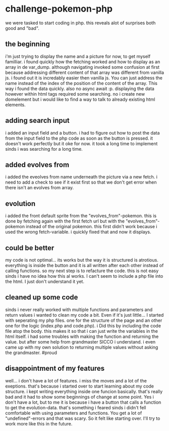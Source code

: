 # challenge-pokemon-php
we were tasked to start coding in php. this reveals alot of surprises both good and "bad".
## the beginning
i'm just trying to display the name and  a picture for now, to get myself familliar.
i found quickly how the fetching worked and how to display as an array in de var_dump. although navigating invoked some confusion at first because addressing different content of that array was different from vanilla js. i found out it is incredably easier then vanilla js. You can just address the name instead of the index of the position of the content of the array.
This way i found the data quickly. also no async await :p.
displaying the data however within html tags required some searching. no i create new domelement but i would like to find a way to talk to already existing html elements.

## adding search input
i added an input field and a button. i had to figure out how to post the data from the input field to the php code as soon as the button is pressed. it doesn't work perfectly but it oke for now. it took a long time to implement sinds i was searching for a long time. 
## added evolves from
i added the eveolves from name underneath the picture via a new fetch. i need to add a check to see if it exist first so that we don't get error when there isn't an evolves from array.
## evolution
i added the front default sprite from the "evolves_from"-pokemon. this is done by fetching again with the first fetch url but with the "evolves_from"-pokemon instead of the original pokemon. this first didn't work because i used the wrong fetch-variable. i quickly fixed that and now it displays.

## could be better
my code is not optimal... its works but the way it is structured is atrotious. everything is inside the button and it is all written after each other instead of calling functions. so my next step is to refacture the code. this is not easy sinds i have no idea how this al works. I can't seem to include a php file into the html. I just don't understand it yet.

## cleaned up some code
sinds i never really worked with multiple functions and parameters and return values i wanted to clean my code a bit. Even if it's just little... I started with seperating my php files. one for the structure of the page and an other one for the logic (index.php and code.php). i Did this by including the code file atop the body. this makes it so that i can just write the variables in the html itself.
i had some troubles with making the function and returning the value. but after some help from grandmaster SICCO i understand. i even came up with my own solution to returning multiple values without asking the grandmaster. #proud

## disappointment of my features
well... i don't have a lot of features. i miss the moves and a lot of the exeptions. that's because i started over to start learning about my code structure. i kept writing everything inside one funcion basically. that's really bad and it had to show some beginnings of change at some point. Yes i don't have a lot, but to me it is because i have a button that calls a function to get the evolution-data. that's something i feared sinds i didn't fell comfortable with using parameters and functions. You get a lot of "undefined"-errors and that was scary. So it felt like starting over. I'll try to work more like this in the future.

